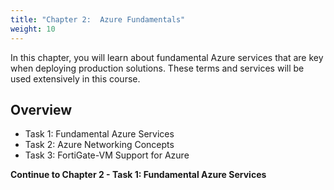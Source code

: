 ```yaml
---
title: "Chapter 2:  Azure Fundamentals" 
weight: 10
---
```


In this chapter, you will learn about fundamental Azure services that are key when deploying production  solutions.  These terms and services will be used extensively in this course.

## Overview

- Task 1: Fundamental Azure Services
- Task 2: Azure Networking Concepts
- Task 3: FortiGate-VM Support for Azure

**Continue to Chapter 2 - Task 1: Fundamental Azure Services**
